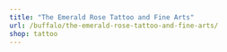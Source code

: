 ```yaml
---
title: "The Emerald Rose Tattoo and Fine Arts"
url: /buffalo/the-emerald-rose-tattoo-and-fine-arts/
shop: tattoo
---
```

